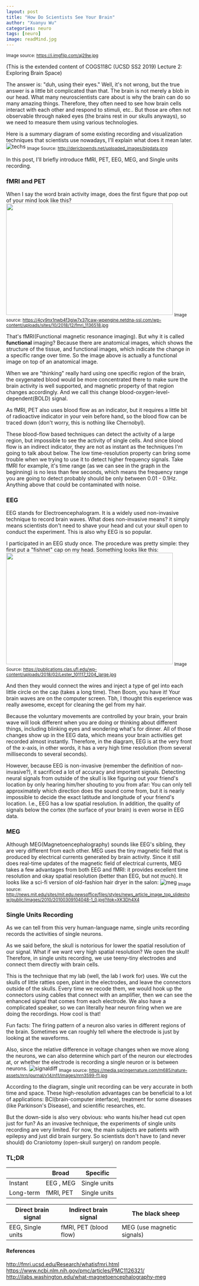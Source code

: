 ```yaml
---
layout: post
title: "How Do Scientists See Your Brain"
author: "Xuanyu Wu"
categories: neuro
tags: [neuro]
image: readMind.jpg
---
```

<sub>Image source: https://i.imgflip.com/aj29w.jpg</sub>

(This is the extended content of COGS118C (UCSD SS2 2019) Lecture 2: Exploring Brain Space)

The answer is: "duh, using their eyes." Well, it's not wrong, but the true answer is a little bit complicated than that.
The brain is not merely a blob in our head. What many neuroscientists care about is why the brain can do so many amazing things. Therefore, they often need to see how brain cells interact with each other and respond to stimuli, etc.. But those are often not observable through naked eyes (the brains rest in our skulls anyways), so we need to measure them using various technologies.

Here is a summary diagram of some existing recording and visualization techniques that scientists use nowadays, I'll explain what does it mean later.
![techs](http://dericbownds.net/uploaded_images/bigdata.png)
<sub>Image Source: http://dericbownds.net/uploaded_images/bigdata.png</sub>

In this post, I'll briefly introduce fMRI, PET, EEG, MEG, and Single units recording.

### fMRI and PET

When I say the word brain activity image, does the first figure that pop out of your mind look like this?
<img src='https://4cy9nx1nwb4f3giw7x37lcaw-wpengine.netdna-ssl.com/wp-content/uploads/sites/10/2018/12/fmri_1136518.jpg'  width="450" height="300">
<sub>Image source: https://4cy9nx1nwb4f3giw7x37lcaw-wpengine.netdna-ssl.com/wp-content/uploads/sites/10/2018/12/fmri_1136518.jpg</sub>

That's fMRI(Functional magnetic resonance imaging). But why it is called **functional** imaging? Because there are anatomical images, which shows the structure of the tissue, and functional images, which indicate the change in a specific range over time. So the image above is actually a functional image on top of an anatomical image.

When we are "thinking" really hard using one specific region of the brain, the oxygenated blood would be more concentrated there to make sure the brain activity is well supported, and magnetic property of that region changes accordingly. And we call this change blood-oxygen-level-dependent(BOLD) signal.

As fMRI, PET also uses blood flow as an indicator, but it requires a little bit of radioactive indicator in your vein before hand, so the blood flow can be traced down (don't worry, this is nothing like Chernobyl).

These blood-flow based techniques can detect the activity of a large region, but impossible to see the activity of single cells. And since blood flow is an indirect indicator, they are not as instant as the techniques I'm going to talk about below. The low time-resolution property can bring some trouble when we trying to use it to detect higher frequency signals. Take fMRI for example, it's time range (as we can see in the graph in the beginning) is no less than few seconds, which means the frequency range you are going to detect probably should be only between 0.01 - 0.1Hz. Anything above that could be contaminated with noise.

### EEG
EEG stands for Electroencephalogram. It is a widely used non-invasive technique to record brain waves. What does non-invasive means? it simply means scientists don't need to shave your head and cut your skull open to conduct the experiment. This is also why EEG is so popular.

I participated in an EEG study once. The procedure was pretty simple: they first put a "fishnet" cap on my head. Something looks like this:
<img src='https://publications.clas.ufl.edu/wp-content/uploads/2018/02/Lester_101117_1204_large.jpg'  width="450" height="300">
<sub>Image Source: https://publications.clas.ufl.edu/wp-content/uploads/2018/02/Lester_101117_1204_large.jpg</sub>

And then they would connect the wires and inject a type of gel into each little circle on the cap (takes a long time). Then Boom, you have it! Your brain waves are on the computer screen. Tbh, I thought this experience was really awesome, except for cleaning the gel from my hair.

Because the voluntary movements are controlled by your brain, your brain wave will look different when you are doing or thinking about different things, including blinking eyes and wondering what's for dinner. All of those changes show up in the EEG data, which means your brain activities get recorded almost instantly. Therefore, in the diagram, EEG is at the very front of the x-axis, in other words, it has a very high time resolution (from several milliseconds to several seconds).

However, because EEG is non-invasive (remember the definition of non-invasive?), it sacrificed a lot of accuracy and important signals. Detecting neural signals from outside of the skull is like figuring out your friend's location by only hearing him/her shouting to you from afar: You can only tell approximately which direction does the sound come from, but it is nearly impossible to decide the exact latitude and longitude of your friend's location. I.e., EEG has a low spatial resolution. In addition, the quality of signals below the cortex (the surface of your brain) is even worse in EEG data.

### MEG

Although MEG(Magnetoencephalography) sounds like EEG's sibling, they are very different from each other. MEG uses the tiny magnetic field that is produced by electrical currents generated by brain activity. Since it still does real-time updates of the magnetic field of electrical currents, MEG takes a few advantages from both EEG and fMRI: it provides excellent time resolution and okay spatial resolution (better than EEG, but not much).
It looks like a sci-fi version of old-fashion hair dryer in the salon:
![meg](http://news.mit.edu/sites/mit.edu.newsoffice/files/styles/news_article_image_top_slideshow/public/images/2010/20100309104048-1_0.jpg?itok=XK3Dh4X4)
<sub>Image source: http://news.mit.edu/sites/mit.edu.newsoffice/files/styles/news_article_image_top_slideshow/public/images/2010/20100309104048-1_0.jpg?itok=XK3Dh4X4</sub>

### Single Units Recording

As we can tell from this very human-language name, single units recording records the activities of single neurons.

As we said before, the skull is notorious for lower the spatial resolution of our signal. What if we want very high spatial resolution? We open the skull! Therefore, in single units recording, we use teeny-tiny electrodes and connect them directly with brain cells.

This is the technique that my lab (well, the lab I work for) uses. We cut the skulls of little ratties open, plant in the electrodes, and leave the connectors outside of the skulls. Every time we recode them, we would hook up the connectors using cables that connect with an amplifier, then we can see the enhanced signal that comes from each electrode. We also have a complicated speaker, so we can literally hear neuron firing when we are doing the recordings. How cool is that!

Fun facts: The firing pattern of a neuron also varies in different regions of the brain. Sometimes we can roughly tell where the electrode is just by looking at the waveforms.

Also, since the relative difference in voltage changes when we move along the neurons, we can also determine which part of the neuron our electrodes at, or whether the electrode is recording a single neuron or is between neurons.
![signaldiff](https://media.springernature.com/m685/nature-assets/nrn/journal/v14/n11/images/nrn3599-f1.jpg)
<sub>Image source: https://media.springernature.com/m685/nature-assets/nrn/journal/v14/n11/images/nrn3599-f1.jpg</sub>

According to the diagram, single unit recording can be very accurate in both time and space. These high-resolution advantages can be beneficial to a lot of applications: BCI(brain-computer interface), treatment for some diseases (like Parkinson's Disease), and scientific researches, etc.

But the down-side is also very obvious: who wants his/her head cut open just for fun? As an invasive technique, the experiments of single units recording are very limited. For now, the main subjects are patients with epilepsy and just did brain surgery. So scientists don't have to (and never should) do Craniotomy (open-skull surgery) on random people.

### TL;DR

|           | Broad          | Specific   |
|-----------|----------------|------------|
| Instant   | EEG , MEG      |Single units|
| Long-term | fMRI, PET      |Single units|

|Direct brain signal|Indirect brain signal  |The black sheep|
|-------------------|-----------------------|---------------|
|EEG, Single units  | fMRI, PET (blood flow)| MEG (use magnetic signals)

#### References

http://fmri.ucsd.edu/Research/whatisfmri.html
https://www.ncbi.nlm.nih.gov/pmc/articles/PMC1126321/
http://ilabs.washington.edu/what-magnetoencephalography-meg
